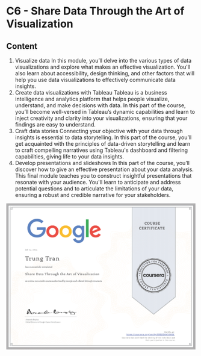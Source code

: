 # C6 - Share Data Through the Art of Visualization

## Content   
1. Visualize data
In this module, you’ll delve into the various types of data visualizations and explore what makes an effective visualization. You'll also learn about accessibility, design thinking, and other factors that will help you use data visualizations to effectively communicate data insights.
2. Create data visualizations with Tableau
Tableau is a business intelligence and analytics platform that helps people visualize, understand, and make decisions with data. In this part of the course, you’ll become well-versed in Tableau’s dynamic capabilities and learn to inject creativity and clarity into your visualizations, ensuring that your findings are easy to understand.  
3. Craft data stories
Connecting your objective with your data through insights is essential to data storytelling. In this part of the course, you’ll get acquainted with the principles of data-driven storytelling and learn to craft compelling narratives using Tableau's dashboard and filtering capabilities, giving life to your data insights.  
4. Develop presentations and slideshows
In this part of the course, you’ll discover how to give an effective presentation about your data analysis. This final module teaches you to construct insightful presentations that resonate with your audience. You'll learn to anticipate and address potential questions and to articulate the limitations of your data, ensuring a robust and credible narrative for your stakeholders.


![Alt text](https://github.com/J3rryTran/Google-Data-Analytics-Professional/blob/main/C6%20-%20Share%20Data%20Through%20the%20Art%20of%20Visualization/C6.png)